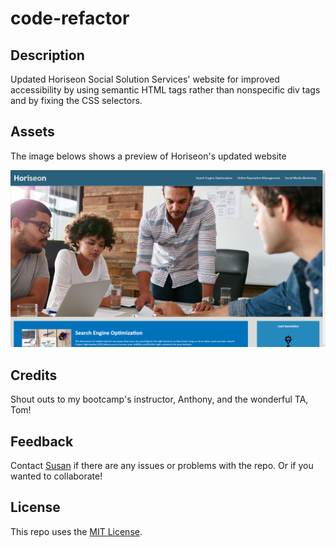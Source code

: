 # code-refactor

## Description

Updated Horiseon Social Solution Services' website for improved accessibility by using semantic HTML tags rather than nonspecific div tags and by fixing the CSS selectors.

## Assets

The image belows shows a preview of Horiseon's updated website

<img alt="screenshot of Horiseon's website" src="./assets/images/horiseon-website-screenshot.png">

## Credits

Shout outs to my bootcamp's instructor, Anthony, and the wonderful TA, Tom!

## Feedback

Contact [Susan](https://github.com/s-s-lee) if there are any issues or problems with the repo. Or if you wanted to collaborate!

## License

This repo uses the [MIT License](https://github.com/s-s-lee/code-refactor/blob/main/LICENSE).
